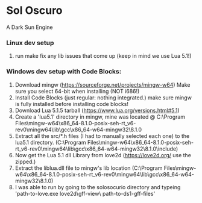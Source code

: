 # Sol Oscuro
A Dark Sun Engine

### Linux dev setup
1) run make
   fix any lib issues that come up (keep in mind we use Lua 5.1!)

### Windows dev setup with Code Blocks:
1. Download mingw (https://sourceforge.net/projects/mingw-w64)  Make sure you select 64-bit when installing (NOT i686!)
1. Install Code Blocks (just regular: nothing integrated.)  make sure mingw is fully installed before installing code blocks!
2. Download Lua 5.1.5 tarball (https://www.lua.org/versions.html#5.1)
3. Create a 'lua5.1' directory in mingw, mine was located @ C:\Program Files\mingw-w64\x86_64-8.1.0-posix-seh-rt_v6-rev0\mingw64\lib\gcc\x86_64-w64-mingw32\8.1.0
4. Extract all the src/*.h files (I had to manually selected each one) to the lua5.1 directory.  (C:\Program Files\mingw-w64\x86_64-8.1.0-posix-seh-rt_v6-rev0\mingw64\lib\gcc\x86_64-w64-mingw32\8.1.0\include)
5. Now get the Lua 5.1 dll Library from love2d (https://love2d.org/ use the zipped.)
6. Extract the liblua.dll file to mingw's lib location (C:\Program Files\mingw-w64\x86_64-8.1.0-posix-seh-rt_v6-rev0\mingw64\lib\gcc\x86_64-w64-mingw32\8.1.0)
7. I was able to run by going to the solosocurio directory and typeing 
'path-to-love.exe love2d\gff-view\ path-to-ds1-gff-files'
